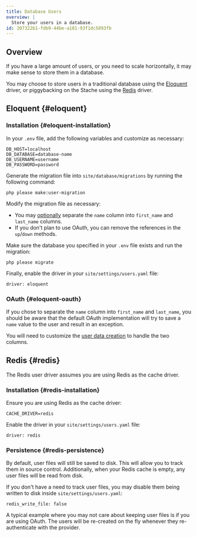 ```yaml
---
title: Database Users
overview: |
  Store your users in a database.
id: 207322b1-fdb9-44be-a181-93f1dc5893fb
---
```

## Overview

If you have a large amount of users, or you need to scale horizontally, it may make sense to store them in a database.

You may choose to store users in a traditional database using the [Eloquent](#eloquent) driver, or piggybacking on the Stache using the [Redis](#redis) driver.

## Eloquent {#eloquent}

### Installation {#eloquent-installation}

In your `.env` file, add the following variables and customize as necessary:

```
DB_HOST=localhost
DB_DATABASE=database-name
DB_USERNAME=username
DB_PASSWORD=password
```

Generate the migration file into `site/database/migrations` by running the following command:

```
php please make:user-migration
```

Modify the migration file as necessary:

  - You may [optionally](#eloquent-oauth) separate the `name` column into `first_name` and `last_name` columns.
  - If you don't plan to use OAuth, you can remove the references in the `up`/`down` methods.

Make sure the database you specified in your `.env` file exists and run the migration:

```
php please migrate
```

Finally, enable the driver in your `site/settings/users.yaml` file:

``` .language-yaml
driver: eloquent
```

### OAuth {#eloquent-oauth}

If you chose to separate the `name` column into `first_name` and `last_name`, you should be aware that the default OAuth implementation will try to save a `name` value to the user and result in an exception.

You will need to customize the [user data creation](/oauth#user-data-creation) to handle the two columns.

## Redis {#redis}

The Redis user driver assumes you are using Redis as the cache driver.

### Installation {#redis-installation}

Ensure you are using Redis as the cache driver:

```
CACHE_DRIVER=redis
```

Enable the driver in your `site/settings/users.yaml` file:

``` .language-yaml
driver: redis
```

### Persistence {#redis-persistence}

By default, user files will still be saved to disk. This will allow you to track them in source control.
Additionally, when your Redis cache is empty, any user files will be read from disk.

If you don't have a need to track user files, you may disable them being written to disk inside `site/settings/users.yaml`:

``` .language-yaml
redis_write_file: false
```

A typical example where you may not care about keeping user files is if you are using OAuth. The users will be re-created
on the fly whenever they re-authenticate with the provider.
